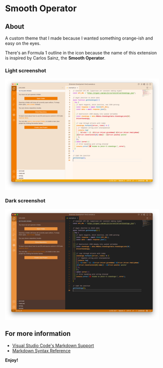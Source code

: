 # Smooth Operator

## About

A custom theme that I made because I wanted something orange-ish and easy on the eyes.

There's an Formula 1 outline in the icon because the name of this extension is inspired by Carlos Sainz, the **Smooth Operator**.

### Light screenshot

![Light theme screenshot](assets/SmoothOperatorLightScreenshot.png)

### Dark screenshot

![Dark theme screenshot](assets/SmoothOperatorDarkScreenshot.png)

## For more information

* [Visual Studio Code's Markdown Support](http://code.visualstudio.com/docs/languages/markdown)
* [Markdown Syntax Reference](https://help.github.com/articles/markdown-basics/)

**Enjoy!**
